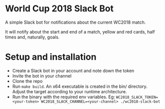 # World Cup 2018 Slack Bot
A simple Slack bot for notifications about the current WC2018 match.

It will notify about the start and end of a match, yellow and red cards, half times and, naturally, goals.

# Setup and installation

- Create a Slack bot in your account and note down the token
- Invite the bot in your channel
- Clone the repo
- Run `make build`. An x64 executable is created in the bin/ directory.
  Adjust the target according to your runtime architecture.
- Run the binary with the required env variables.
  Eg: `WC2018_SLACK_TOKEN=<your-token> WC2018_SLACK_CHANNEL=<your-channel> ./wc2018-slack-bot`
